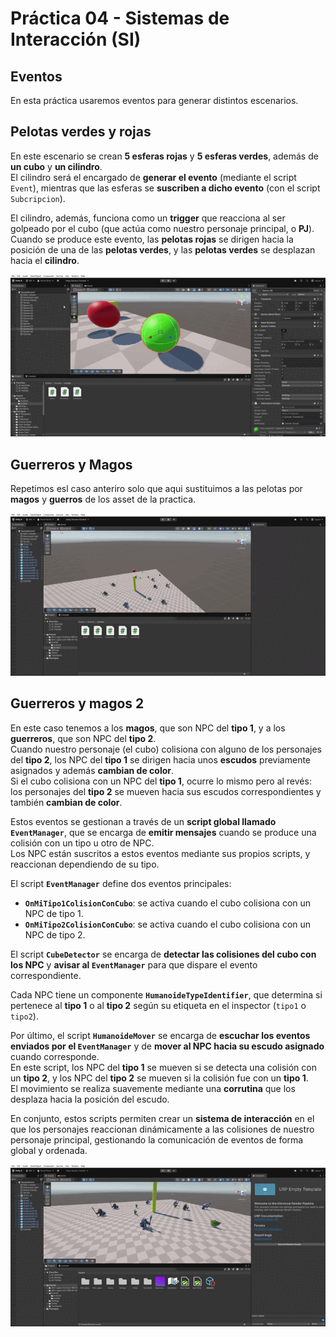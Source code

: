 # Práctica 04 - Sistemas de Interacción (SI)

## Eventos
En esta práctica usaremos eventos para generar distintos escenarios.

## Pelotas verdes y rojas
En este escenario se crean **5 esferas rojas** y **5 esferas verdes**, además de **un cubo** y **un cilindro**.  
El cilindro será el encargado de **generar el evento** (mediante el script `Event`), mientras que las esferas se **suscriben a dicho evento** (con el script `Subcripcion`).

El cilindro, además, funciona como un **trigger** que reacciona al ser golpeado por el cubo (que actúa como nuestro personaje principal, o **PJ**).  
Cuando se produce este evento, las **pelotas rojas** se dirigen hacia la posición de una de las **pelotas verdes**, y las **pelotas verdes** se desplazan hacia el **cilindro**.

![gif1](./videos_escenarios/Practica4-ejer1.gif)

## Guerreros y Magos 
  Repetimos esl caso anteriro solo que aqui sustituimos a las pelotas por **magos** y **guerros** de los asset de la practica.

  ![gif2](./videos_escenarios/Practica4-ejer2.gif)

## Guerreros y magos 2

En este caso tenemos a los **magos**, que son NPC del **tipo 1**, y a los **guerreros**, que son NPC del **tipo 2**.  
Cuando nuestro personaje (el cubo) colisiona con alguno de los personajes del **tipo 2**, los NPC del **tipo 1** se dirigen hacia unos **escudos** previamente asignados y además **cambian de color**.  
Si el cubo colisiona con un NPC del **tipo 1**, ocurre lo mismo pero al revés: los personajes del **tipo 2** se mueven hacia sus escudos correspondientes y también **cambian de color**.

Estos eventos se gestionan a través de un **script global llamado `EventManager`**, que se encarga de **emitir mensajes** cuando se produce una colisión con un tipo u otro de NPC.  
Los NPC están suscritos a estos eventos mediante sus propios scripts, y reaccionan dependiendo de su tipo.

El script **`EventManager`** define dos eventos principales:

- **`OnMiTipo1ColisionConCubo`**: se activa cuando el cubo colisiona con un NPC de tipo 1.  
- **`OnMiTipo2ColisionConCubo`**: se activa cuando el cubo colisiona con un NPC de tipo 2.  

El script **`CubeDetector`** se encarga de **detectar las colisiones del cubo con los NPC** y **avisar al `EventManager`** para que dispare el evento correspondiente.

Cada NPC tiene un componente **`HumanoideTypeIdentifier`**, que determina si pertenece al **tipo 1** o al **tipo 2** según su etiqueta en el inspector (`tipo1` o `tipo2`).

Por último, el script **`HumanoideMover`** se encarga de **escuchar los eventos enviados por el `EventManager`** y de **mover al NPC hacia su escudo asignado** cuando corresponde.  
En este script, los NPC del **tipo 1** se mueven si se detecta una colisión con un **tipo 2**, y los NPC del **tipo 2** se mueven si la colisión fue con un **tipo 1**.  
El movimiento se realiza suavemente mediante una **corrutina** que los desplaza hacia la posición del escudo.

En conjunto, estos scripts permiten crear un **sistema de interacción** en el que los personajes reaccionan dinámicamente a las colisiones de nuestro personaje principal, gestionando la comunicación de eventos de forma global y ordenada.

![gif3](./videos_escenarios/Practica4-ejer3.gif)



